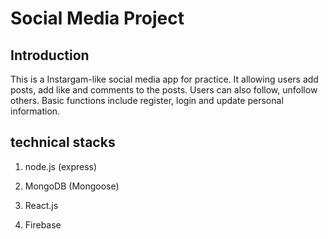 # Social Media Project

## Introduction

This is a Instargam-like social media app for practice.
It allowing users add posts, add like and comments to the posts. Users can also follow, unfollow others. Basic functions include register, login and update personal information.

## technical stacks

1. node.js (express)

2. MongoDB (Mongoose)

3. React.js

4. Firebase
